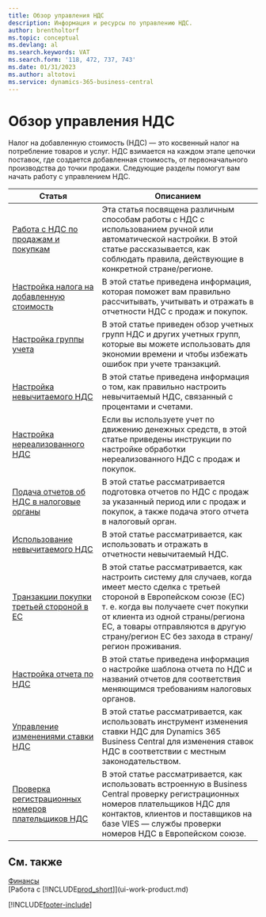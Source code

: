 ```yaml
---
title: Обзор управления НДС
description: Информация и ресурсы по управлению НДС.
author: brentholtorf
ms.topic: conceptual
ms.devlang: al
ms.search.keywords: VAT
ms.search.form: '118, 472, 737, 743'
ms.date: 01/31/2023
ms.author: altotovi
ms.service: dynamics-365-business-central
---
```

# <a name="vat-management-overview"></a>Обзор управления НДС
Налог на добавленную стоимость (НДС) — это косвенный налог на потребление товаров и услуг. НДС взимается на каждом этапе цепочки поставок, где создается добавленная стоимость, от первоначального производства до точки продажи. Следующие разделы помогут вам начать работу с управлением НДС.  

|  Статья  |  Описанием  |  
|--------|--------------|  
| [Работа с НДС по продажам и покупкам](finance-work-with-vat.md) | Эта статья посвящена различным способам работы с НДС с использованием ручной или автоматической настройки. В этой статье рассказывается, как соблюдать правила, действующие в конкретной стране/регионе.|
| [Настройка налога на добавленную стоимость](finance-setup-vat.md) | В этой статье приведена информация, которая поможет вам правильно рассчитывать, учитывать и отражать в отчетности НДС с продаж и покупок.|
| [Настройка группы учета](finance-posting-groups.md#tax-posting-groups) | В этой статье приведен обзор учетных групп НДС и других учетных групп, которые вы можете использовать для экономии времени и чтобы избежать ошибок при учете транзакций.|
| [Настройка невычитаемого НДС](finance-setup-nondeductible-vat.md) | В этой статье приведена информация о том, как правильно настроить невычитаемый НДС, связанный с процентами и счетами.|
| [Настройка нереализованного НДС](finance-setup-unrealized-vat.md) | Если вы используете учет по движению денежных средств, в этой статье приведены инструкции по настройке обработки нереализованного НДС с продаж и покупок.|
| [Подача отчетов об НДС в налоговые органы](finance-how-report-vat.md) | В этой статье рассматривается подготовка отчетов по НДС с продаж за указанный период или с продаж и покупок, а также подача этого отчета в налоговый орган.|
| [Использование невычитаемого НДС](finance-how-use-non-deductible-vat.md) | В этой статье рассматривается, как использовать и отражать в отчетности невычитаемый НДС.| 
| [Транзакции покупки третьей стороной в ЕС](finance-how-to-eu3party-trade-purchase.md) | В этой статье рассматривается, как настроить систему для случаев, когда имеет место сделка с третьей стороной в Европейском союзе (ЕС) т. е. когда вы получаете счет покупки от клиента из одной страны/региона ЕС, а товары отправляются в другую страну/регион ЕС без захода в страну/регион проживания.|  
| [Настройка отчета по НДС](finance-how-setup-vat-statement.md) | В этой статье приведена информация о настройке шаблона отчета по НДС и названий отчетов для соответствия меняющимся требованиям налоговых органов.|
| [Управление изменениями ставки НДС](finance-how-use-vat-rate-change-tool.md) | В этой статье рассматривается, как использовать инструмент изменения ставки НДС для Dynamics 365 Business Central для изменения ставок НДС в соответствии с местным законодательством.|
| [Проверка регистрационных номеров плательщиков НДС](finance-how-validate-vat-registration-number.md) | В этой статье рассматривается, как использовать встроенную в Business Central проверку регистрационных номеров плательщиков НДС для контактов, клиентов и поставщиков на базе VIES — службы проверки номеров НДС в Европейском союзе.|


## <a name="see-also"></a>См. также
[Финансы](finance.md)  
[Работа с [!INCLUDE[prod_short](includes/prod_short.md)]](ui-work-product.md)


[!INCLUDE[footer-include](includes/footer-banner.md)]
